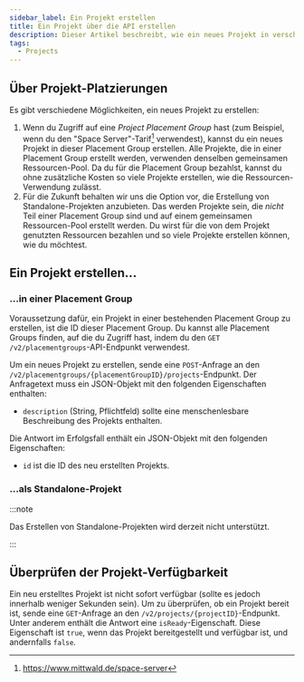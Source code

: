 ```yaml
---
sidebar_label: Ein Projekt erstellen
title: Ein Projekt über die API erstellen
description: Dieser Artikel beschreibt, wie ein neues Projekt in verschiedenen Deployment-Szenarien über die mStudio-API erstellt werden kann
tags:
  - Projects
---
```


## Über Projekt-Platzierungen

Es gibt verschiedene Möglichkeiten, ein neues Projekt zu erstellen:

1. Wenn du Zugriff auf eine _Project Placement Group_ hast (zum Beispiel, wenn du den "Space Server"-Tarif[^1] verwendest), kannst du ein neues Projekt in dieser Placement Group erstellen. Alle Projekte, die in einer Placement Group erstellt werden, verwenden denselben gemeinsamen Ressourcen-Pool. Da du für die Placement Group bezahlst, kannst du ohne zusätzliche Kosten so viele Projekte erstellen, wie die Ressourcen-Verwendung zulässt.
2. Für die Zukunft behalten wir uns die Option vor, die Erstellung von Standalone-Projekten anzubieten. Das werden Projekte sein, die _nicht_ Teil einer Placement Group sind und auf einem gemeinsamen Ressourcen-Pool erstellt werden. Du wirst für die von dem Projekt genutzten Ressourcen bezahlen und so viele Projekte erstellen können, wie du möchtest.

## Ein Projekt erstellen...

### ...in einer Placement Group

Voraussetzung dafür, ein Projekt in einer bestehenden Placement Group zu erstellen, ist die ID dieser Placement Group. Du kannst alle Placement Groups finden, auf die du Zugriff hast, indem du den `GET /v2/placementgroups`-API-Endpunkt verwendest.

Um ein neues Projekt zu erstellen, sende eine `POST`-Anfrage an den `/v2/placementgroups/{placementGroupID}/projects`-Endpunkt. Der Anfragetext muss ein JSON-Objekt mit den folgenden Eigenschaften enthalten:

- `description` (String, Pflichtfeld) sollte eine menschenlesbare Beschreibung des Projekts enthalten.

Die Antwort im Erfolgsfall enthält ein JSON-Objekt mit den folgenden Eigenschaften:

- `id` ist die ID des neu erstellten Projekts.

### ...als Standalone-Projekt

:::note

Das Erstellen von Standalone-Projekten wird derzeit nicht unterstützt.

:::

## Überprüfen der Projekt-Verfügbarkeit

Ein neu erstelltes Projekt ist nicht sofort verfügbar (sollte es jedoch innerhalb weniger Sekunden sein). Um zu überprüfen, ob ein Projekt bereit ist, sende eine `GET`-Anfrage an den `/v2/projects/{projectID}`-Endpunkt. Unter anderem enthält die Antwort eine `isReady`-Eigenschaft. Diese Eigenschaft ist `true`, wenn das Projekt bereitgestellt und verfügbar ist, und andernfalls `false`.

[^1]: https://www.mittwald.de/space-server
